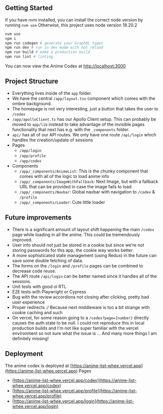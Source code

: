 ## Getting Started
If you have nvm installed, you can install the correct node version by running `nvm use`
Otherwise, this project uses node version 18.20.2 

```bash
nvm use
npm i
npm run codegen # generate your GraphQL types
npm run dev # run in dev mode with hot reload
npm run build # make a production build
npm run lint # linting 
```

You can now view the Anime Codex at [http://localhost:3000](http://localhost:3000)

## Project Structure
- Everything lives inside of the `app` folder.
- We have the central `/app/layout.tsx` component which comes with the ombre background.
- The homepage is not very interesting, just a button that takes the user to `/codex`
- `/app/apolloClient.ts` has our Apollo Client setup. This can probably be moved to `app/lib` instead to take advantage of the invisible pages functionality that next has e.g. with the `_components` folder.
- `api/` has all of our API routes. We only have one route `/api/login` which handles the creation/update of sessions
- Pages
    - `/app/login`
    - `/app/profile`
    - `/app/codex`
- Components
    - `/app/_components/AnimeList`: This is the chunky component that comes with all of the logic to load anime info
    - `/app/_components/ImageWithFallback`: Next Image, but with a fallback URL that can be provided in case the image fails to load
    - `/app/_components/Navbar`: Global navbar with navigation to `/codex` & `/profile`
    - `/app/_components/Loader`: Cute little loader

## Future improvements
- There is a significant amount of layout shift happening the main `/codex` page while loading in all the anime. This could be tremendously improved.
- User info should not just be stored in a cookie but since we're not storing passwords for this app, the cookie way works better.
- A more sophisticated state management (using Redux) in the future can save some double fetching of data. 
- The forms on the `/login` and `/profile` pages can be combined to decrease code reuse.
- The API route `/api/login` can be better named since it handles all of the sessions.
- Unit tests with good ol RTL
- E2E tests with Playwright or Cypress
- Bug with the review accordions not closing after clicking, pretty bad user experience
- Proper redirects :/ Because next middleware is too a bit strange with cookie caching and such
- On vercel, for some reason going to a `/codex?page={number}` directly causes the auth state to be null. I could not reproduce this in local production builds and I'm not like super familiar with the vercel environment so not sure what the issue is
... And many more things I am definitely missing!

## Deployment

The anime codex is deployed at [https://anime-list-whee.vercel.app](https://anime-list-whee.vercel.app)
Pages
- [https://anime-list-whee.vercel.app/codex](https://anime-list-whee.vercel.app/codex)
- [https://anime-list-whee.vercel.app/profile](https://anime-list-whee.vercel.app/profile)
- [https://anime-list-whee.vercel.app/login](https://anime-list-whee.vercel.app/login)